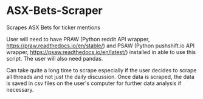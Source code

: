# ASX-Bets-Scraper
Scrapes ASX Bets for ticker mentions

User will need to have PRAW (Python reddit API wrapper, 
https://praw.readthedocs.io/en/stable/) and PSAW (Python pushshift.io API 
wrapper, https://psaw.readthedocs.io/en/latest/) installed in able to use this 
script. The user will also need pandas.

Can take quite a long time to scrape especially if the user decides to scrape 
all threads and not just the daily discussion. Once data is scraped, the data 
is saved in csv files on the user's computer for further data analysis if 
necessary. 